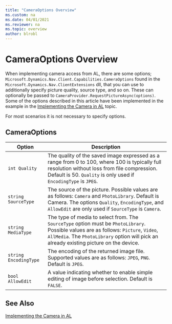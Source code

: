 ```yaml
---
title: "CameraOptions Overview"
ms.custom: na
ms.date: 04/01/2021
ms.reviewer: na
ms.topic: overview
author: blrobl
---
```

# CameraOptions Overview
When implementing camera access from AL, there are some options; `Microsoft.Dynamics.Nav.Client.Capabilities.CameraOptions` found in the `Microsoft.Dynamics.Nav.ClientExtensions` dll, that you can use to additionally specify picture quality, source type, and so on. These can optionally be passed to `CameraProvider.RequestPictureAsync(options)`. Some of the options described in this article have been implemented in the example in the [Implementing the Camera in AL](devenv-implement-camera-al.md) topic.  

 For most scenarios it is not necessary to specify options.  

## CameraOptions  

|Option|Description|
|------|-----------|
|`int Quality`|The quality of the saved image expressed as a range from 0 to 100, where 100 is typically full resolution without loss from file compression. Default is 50. `Quality` is only used if `EncodingType` is `JPEG`.|  
|`string SourceType`|The source of the picture. Possible values are as follows: `Camera` and `PhotoLibrary`. Default is Camera. The options `Quality`, `EncodingType`, and `AllowEdit` are only used if `SourceType` is `Camera`.|  
|`string MediaType`|The type of media to select from. The `SourceType` option must be `PhotoLibrary`. Possible values are as follows: `Picture`, `Video`, `AllMedia`. The `PhotoLibrary` option will pick an already existing picture on the device.|  
|`string EncodingType`|The encoding of the returned image file. Supported values are as follows: `JPEG`, `PNG`. Default is `JPEG`.|  
|`bool AllowEdit`|A value indicating whether to enable simple editing of image before selection. Default is `FALSE`.|  

## See Also  
[Implementing the Camera in AL](devenv-implement-camera-al.md)
